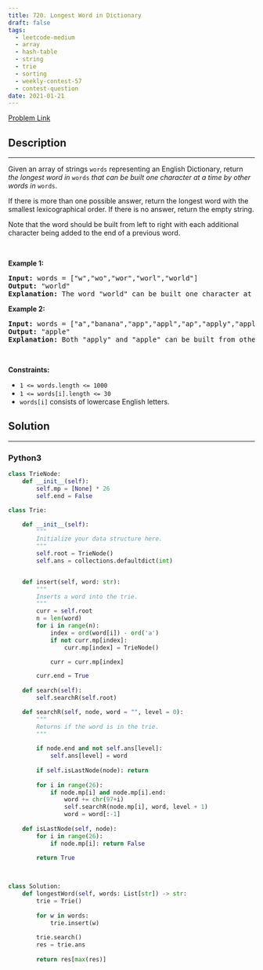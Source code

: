 ```yaml
---
title: 720. Longest Word in Dictionary
draft: false
tags: 
  - leetcode-medium
  - array
  - hash-table
  - string
  - trie
  - sorting
  - weekly-contest-57
  - contest-question
date: 2021-01-21
---
```


[Problem Link](https://leetcode.com/problems/longest-word-in-dictionary/)

## Description

---
<p>Given an array of strings <code>words</code> representing an English Dictionary, return <em>the longest word in</em> <code>words</code> <em>that can be built one character at a time by other words in</em> <code>words</code>.</p>

<p>If there is more than one possible answer, return the longest word with the smallest lexicographical order. If there is no answer, return the empty string.</p>

<p>Note that the word should be built from left to right with each additional character being added to the end of a previous word.&nbsp;</p>

<p>&nbsp;</p>
<p><strong class="example">Example 1:</strong></p>

<pre>
<strong>Input:</strong> words = [&quot;w&quot;,&quot;wo&quot;,&quot;wor&quot;,&quot;worl&quot;,&quot;world&quot;]
<strong>Output:</strong> &quot;world&quot;
<strong>Explanation:</strong> The word &quot;world&quot; can be built one character at a time by &quot;w&quot;, &quot;wo&quot;, &quot;wor&quot;, and &quot;worl&quot;.
</pre>

<p><strong class="example">Example 2:</strong></p>

<pre>
<strong>Input:</strong> words = [&quot;a&quot;,&quot;banana&quot;,&quot;app&quot;,&quot;appl&quot;,&quot;ap&quot;,&quot;apply&quot;,&quot;apple&quot;]
<strong>Output:</strong> &quot;apple&quot;
<strong>Explanation:</strong> Both &quot;apply&quot; and &quot;apple&quot; can be built from other words in the dictionary. However, &quot;apple&quot; is lexicographically smaller than &quot;apply&quot;.
</pre>

<p>&nbsp;</p>
<p><strong>Constraints:</strong></p>

<ul>
	<li><code>1 &lt;= words.length &lt;= 1000</code></li>
	<li><code>1 &lt;= words[i].length &lt;= 30</code></li>
	<li><code>words[i]</code> consists of lowercase English letters.</li>
</ul>


## Solution

---
### Python3
``` py title='longest-word-in-dictionary'
class TrieNode:
    def __init__(self):
        self.mp = [None] * 26
        self.end = False

class Trie:

    def __init__(self):
        """
        Initialize your data structure here.
        """
        self.root = TrieNode()
        self.ans = collections.defaultdict(int)


    def insert(self, word: str):
        """
        Inserts a word into the trie.
        """
        curr = self.root
        n = len(word)
        for i in range(n):
            index = ord(word[i]) - ord('a')
            if not curr.mp[index]:
                curr.mp[index] = TrieNode()

            curr = curr.mp[index]

        curr.end = True
        
    def search(self):
        self.searchR(self.root)

    def searchR(self, node, word = "", level = 0):
        """
        Returns if the word is in the trie.
        """
        
        if node.end and not self.ans[level]:
            self.ans[level] = word
        
        if self.isLastNode(node): return
        
        for i in range(26):
            if node.mp[i] and node.mp[i].end: 
                word += chr(97+i)
                self.searchR(node.mp[i], word, level + 1)
                word = word[:-1]
    
    def isLastNode(self, node):
        for i in range(26):
            if node.mp[i]: return False
        
        return True
        


class Solution:
    def longestWord(self, words: List[str]) -> str:
        trie = Trie()
        
        for w in words:
            trie.insert(w)
        
        trie.search()
        res = trie.ans
        
        return res[max(res)]
        
        
```

